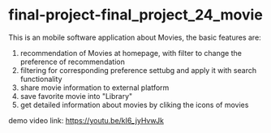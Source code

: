 # final-project-final_project_24_movie
This is an mobile software application about Movies, the basic features are:
1. recommendation of Movies at homepage, with filter to change the preference of recommendation
2. filtering for corresponding preference settubg and apply it with search functionality 
3. share movie information to external platform
4. save favorite movie into "Library" 
5. get detailed information about movies by cliking the icons of movies

demo video link: https://youtu.be/kI6_jyHvwJk
